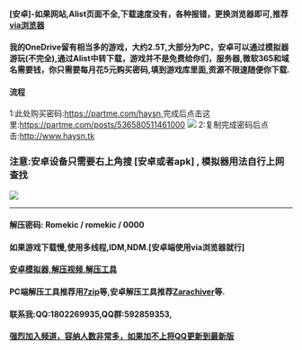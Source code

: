 #### [安卓]-如果网站,Alist页面不全,下载速度没有，各种报错，更换浏览器即可,推荐[via浏览器](https://viayoo.com/zh-cn)<br>
#### 我的OneDrive留有相当多的游戏，大约2.5T,大部分为PC，安卓可以通过模拟器游玩(不完全),通过Alist中转下载，游戏并不是免费给你们，服务器,微软365和域名需要钱，你只需要每月花5元购买密码,填到游戏库里面,资源不限速随便你下载.<br>
#### 流程
1:此处购买密码:<https://partme.com/haysn>,完成后点击这里:<https://partme.com/posts/536580511461000>
![](https://cdn.staticaly.com/gh/romekic/tc@master/ZY/1.webp)
2:复制完成密码后点击:<http://www.haysn.tk> <br>
### 注意:安卓设备只需要右上角搜 [安卓或者apk] , 模拟器用法自行上网查找
![](https://cdn.staticaly.com/gh/romekic/tc@master/ZY/2.webp)
***
#### 解压密码: Romekic / romekic / 0000
#### 如果游戏下载慢,使用多线程,IDM,NDM.[安卓端使用via浏览器就行]
#### [安卓模拟器,解压视频,解压工具](http://www.haysn.tk/Rubbish)
#### PC端解压工具推荐用[7zip](https://experiments-alicdn.sparanoid.net/7z/7z2201-x64.exe)等,安卓解压工具推荐[Zarachiver](http://www.haysn.tk/Rubbish/APK)等.

#### 联系我:QQ:1802269935,QQ群:592859353,
#### [强烈加入频道，容纳人数非常多，如果加不上将QQ更新到最新版](https://pd.qq.com/s/10yy3rpgj)
